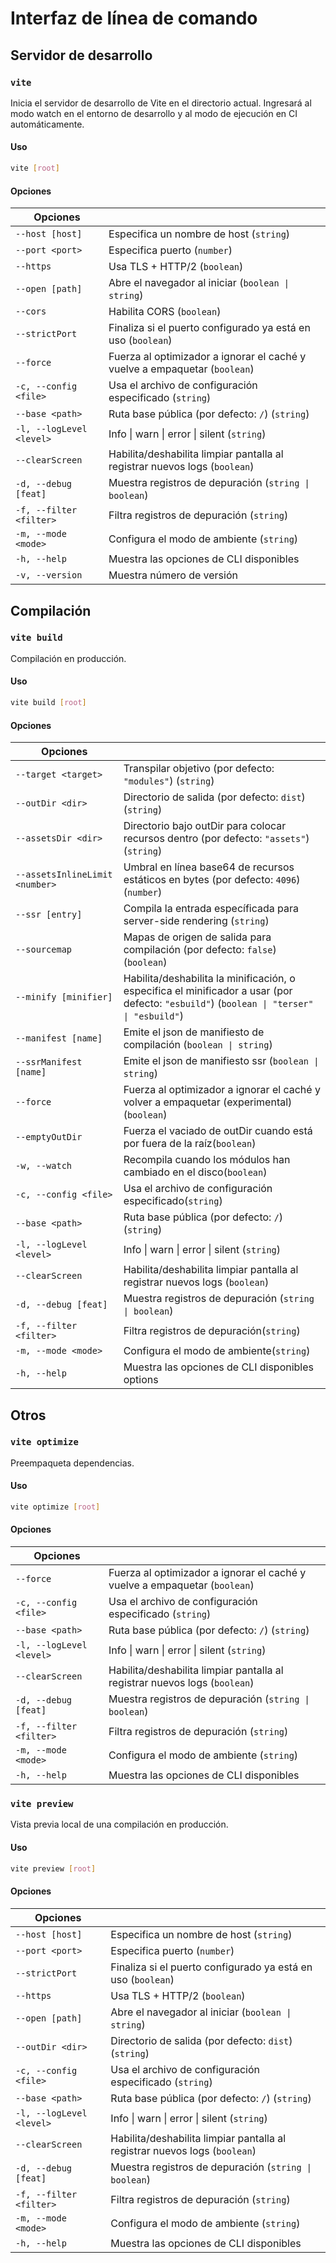 # Interfaz de línea de comando

## Servidor de desarrollo

### `vite`

Inicia el servidor de desarrollo de Vite en el directorio actual. Ingresará al modo watch en el entorno de desarrollo y al modo de ejecución en CI automáticamente.

#### Uso

```bash
vite [root]
```

#### Opciones

| Opciones                 |                                                                            |
| ------------------------ | -------------------------------------------------------------------------- |
| `--host [host]`          | Especifica un nombre de host (`string`)                                    |
| `--port <port>`          | Especifica puerto (`number`)                                               |
| `--https`                | Usa TLS + HTTP/2 (`boolean`)                                               |
| `--open [path]`          | Abre el navegador al iniciar (`boolean \| string`)                         |
| `--cors`                 | Habilita CORS (`boolean`)                                                  |
| `--strictPort`           | Finaliza si el puerto configurado ya está en uso (`boolean`)               |
| `--force`                | Fuerza al optimizador a ignorar el caché y vuelve a empaquetar (`boolean`) |
| `-c, --config <file>`    | Usa el archivo de configuración especificado (`string`)                    |
| `--base <path>`          | Ruta base pública (por defecto: `/`) (`string`)                            |
| `-l, --logLevel <level>` | Info \| warn \| error \| silent (`string`)                                 |
| `--clearScreen`          | Habilita/deshabilita limpiar pantalla al registrar nuevos logs (`boolean`) |
| `-d, --debug [feat]`     | Muestra registros de depuración (`string \| boolean`)                      |
| `-f, --filter <filter>`  | Filtra registros de depuración (`string`)                                  |
| `-m, --mode <mode>`      | Configura el modo de ambiente (`string`)                                   |
| `-h, --help`             | Muestra las opciones de CLI disponibles                                    |
| `-v, --version`          | Muestra número de versión                                                  |

## Compilación

### `vite build`

Compilación en producción.

#### Uso

```bash
vite build [root]
```

#### Opciones

| Opciones                       |                                                                                                                                          |
| ------------------------------ | ---------------------------------------------------------------------------------------------------------------------------------------- |
| `--target <target>`            | Transpilar objetivo (por defecto: `"modules"`) (`string`)                                                                                |
| `--outDir <dir>`               | Directorio de salida (por defecto: `dist`) (`string`)                                                                                    |
| `--assetsDir <dir>`            | Directorio bajo outDir para colocar recursos dentro (por defecto: `"assets"`) (`string`)                                                 |
| `--assetsInlineLimit <number>` | Umbral en línea base64 de recursos estáticos en bytes (por defecto: `4096`) (`number`)                                                   |
| `--ssr [entry]`                | Compila la entrada específicada para server-side rendering (`string`)                                                                    |
| `--sourcemap`                  | Mapas de origen de salida para compilación (por defecto: `false`) (`boolean`)                                                            |
| `--minify [minifier]`          | Habilita/deshabilita la minificación, o especifica el minificador a usar (por defecto: `"esbuild"`) (`boolean \| "terser" \| "esbuild"`) |
| `--manifest [name]`            | Emite el json de manifiesto de compilación (`boolean \| string`)                                                                         |
| `--ssrManifest [name]`         | Emite el json de manifiesto ssr (`boolean \| string`)                                                                                    |
| `--force`                      | Fuerza al optimizador a ignorar el caché y volver a empaquetar (experimental)(`boolean`)                                                 |
| `--emptyOutDir`                | Fuerza el vaciado de outDir cuando está por fuera de la raíz(`boolean`)                                                                  |
| `-w, --watch`                  | Recompila cuando los módulos han cambiado en el disco(`boolean`)                                                                         |
| `-c, --config <file>`          | Usa el archivo de configuración especificado(`string`)                                                                                   |
| `--base <path>`                | Ruta base pública (por defecto: `/`) (`string`)                                                                                          |
| `-l, --logLevel <level>`       | Info \| warn \| error \| silent (`string`)                                                                                               |
| `--clearScreen`                | Habilita/deshabilita limpiar pantalla al registrar nuevos logs (`boolean`)                                                               |
| `-d, --debug [feat]`           | Muestra registros de depuración (`string \| boolean`)                                                                                    |
| `-f, --filter <filter>`        | Filtra registros de depuración(`string`)                                                                                                 |
| `-m, --mode <mode>`            | Configura el modo de ambiente(`string`)                                                                                                  |
| `-h, --help`                   | Muestra las opciones de CLI disponibles options                                                                                          |

## Otros

### `vite optimize`

Preempaqueta dependencias.

#### Uso

```bash
vite optimize [root]
```

#### Opciones

| Opciones                 |                                                                            |
| ------------------------ | -------------------------------------------------------------------------- |
| `--force`                | Fuerza al optimizador a ignorar el caché y vuelve a empaquetar (`boolean`) |
| `-c, --config <file>`    | Usa el archivo de configuración especificado (`string`)                    |
| `--base <path>`          | Ruta base pública (por defecto: `/`) (`string`)                            |
| `-l, --logLevel <level>` | Info \| warn \| error \| silent (`string`)                                 |
| `--clearScreen`          | Habilita/deshabilita limpiar pantalla al registrar nuevos logs (`boolean`) |
| `-d, --debug [feat]`     | Muestra registros de depuración (`string \| boolean`)                      |
| `-f, --filter <filter>`  | Filtra registros de depuración (`string`)                                  |
| `-m, --mode <mode>`      | Configura el modo de ambiente (`string`)                                   |
| `-h, --help`             | Muestra las opciones de CLI disponibles                                    |

### `vite preview`

Vista previa local de una compilación en producción.

#### Uso

```bash
vite preview [root]
```

#### Opciones

| Opciones                 |                                                                            |
| ------------------------ | -------------------------------------------------------------------------- |
| `--host [host]`          | Especifica un nombre de host (`string`)                                    |
| `--port <port>`          | Especifica puerto (`number`)                                               |
| `--strictPort`           | Finaliza si el puerto configurado ya está en uso (`boolean`)               |
| `--https`                | Usa TLS + HTTP/2 (`boolean`)                                               |
| `--open [path]`          | Abre el navegador al iniciar (`boolean \| string`)                         |
| `--outDir <dir>`         | Directorio de salida (por defecto: `dist`)(`string`)                       |
| `-c, --config <file>`    | Usa el archivo de configuración especificado (`string`)                    |
| `--base <path>`          | Ruta base pública (por defecto: `/`) (`string`)                            |
| `-l, --logLevel <level>` | Info \| warn \| error \| silent (`string`)                                 |
| `--clearScreen`          | Habilita/deshabilita limpiar pantalla al registrar nuevos logs (`boolean`) |
| `-d, --debug [feat]`     | Muestra registros de depuración (`string \| boolean`)                      |
| `-f, --filter <filter>`  | Filtra registros de depuración (`string`)                                  |
| `-m, --mode <mode>`      | Configura el modo de ambiente (`string`)                                   |
| `-h, --help`             | Muestra las opciones de CLI disponibles                                    |

